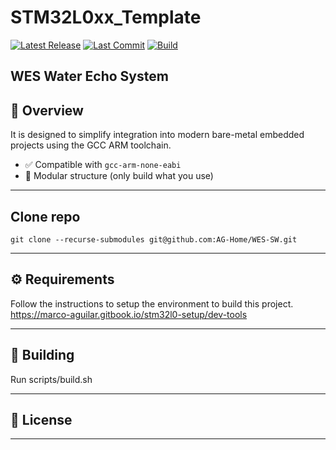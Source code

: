 # STM32L0xx_Template

[![Latest Release](https://img.shields.io/github/v/release/STM32-Libraries/STM32L0xx_Template?label=release&color=4caf50)](https://github.com/AG-Home/WES-SW/releases/latest)
[![Last Commit](https://img.shields.io/github/last-commit/STM32-Libraries/STM32L0xx_Template?color=ff9800)](https://github.com/AG-Home/WES-SW/commits/main)
[![Build](https://github.com/AG-Home/WES-SW/actions/workflows/build.yml/badge.svg?branch=version/drop)](https://github.com/AG-Home/WES-SW/actions/workflows/build.yml)

WES Water Echo System
---

## 🧩 Overview

It is designed to simplify integration into modern bare-metal embedded projects using the GCC ARM toolchain.

- ✅ Compatible with `gcc-arm-none-eabi`
- 🧱 Modular structure (only build what you use)

---

## Clone repo
```
git clone --recurse-submodules git@github.com:AG-Home/WES-SW.git 
```

---

## ⚙️ Requirements
Follow the instructions to setup the environment to build this project.
https://marco-aguilar.gitbook.io/stm32l0-setup/dev-tools

---

## 🚀 Building
Run scripts/build.sh

---

## 📜 License

---


